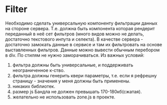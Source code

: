 # Filter

Необходимо сделать универсальную компоненту фильтрации данных на стороне сервера. Т.е. должна быть компонента которая рендерит переданный в неё сет фильтров (много видов можно не делать, достаточно текстового инпута и селекта).
В качестве сервера - достаточно замокать данные в сервисе и там их фильтровать на основе выставленных фильтров.
Данные можно вывести обычным перебором в div.
По стилям не нужно заморачиваться.
Из важных условий:
1) фильтра должны быть универсальные, и поддерживать неограниченное к-ство.
2) фильтра должны генерить квери параметры, т.е. если я рефрешну страницу - значения у меня должны быть применены.
2) никаких библиотек.
3) размер js Бандла не должен превышать 170-180кб(сжатая).
4) желательно не использовать zone.js в проекте.